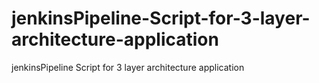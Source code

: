 # jenkinsPipeline-Script-for-3-layer-architecture-application
jenkinsPipeline Script for 3 layer architecture application
